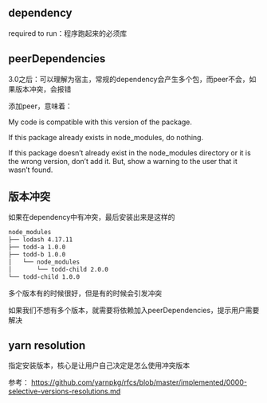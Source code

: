 ## dependency
required to run：程序跑起来的必须库

## peerDependencies
3.0之后：可以理解为宿主，常规的dependency会产生多个包，而peer不会，如果版本冲突，会报错

添加peer，意味着：

My code is compatible with this version of the package.

If this package already exists in node_modules, do nothing.

If this package doesn’t already exist in the node_modules directory or it is the wrong version, don’t add it. But, show a warning to the user that it wasn’t found.

## 版本冲突

如果在dependency中有冲突，最后安装出来是这样的

```markdown
node_modules
├── lodash 4.17.11
├── todd-a 1.0.0
├── todd-b 1.0.0
│   └── node_modules
│       └── todd-child 2.0.0
└── todd-child 1.0.0
```
多个版本有的时候很好，但是有的时候会引发冲突

如果我们不想有多个版本，就需要将依赖加入peerDependencies，提示用户需要解决

## yarn resolution
指定安装版本，核心是让用户自己决定是怎么使用冲突版本

参考： https://github.com/yarnpkg/rfcs/blob/master/implemented/0000-selective-versions-resolutions.md


